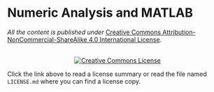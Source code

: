 # Numeric Analysis and MATLAB

</a><i>All the content is published under </i> <a rel="license" href="http://creativecommons.org/licenses/by-nc-sa/4.0/">Creative Commons Attribution-NonCommercial-ShareAlike 4.0 International License</a>.<br>

<br>
<div align="center"> <a rel="license" href="http://creativecommons.org/licenses/by-nc-sa/4.0/"><img alt="Creative Commons License" style="border-width:0" src="https://i.creativecommons.org/l/by-nc-sa/4.0/88x31.png" /></a></div>

Click the link above to read a license summary or read the file named `LICENSE.md` where you can find a license copy.
